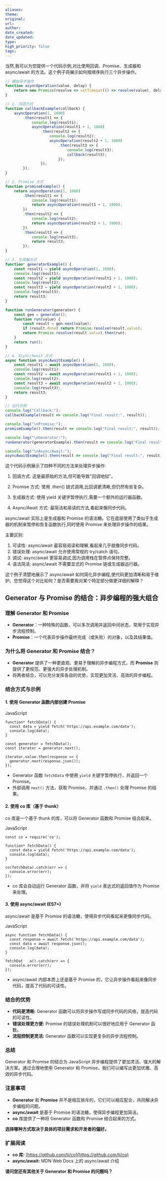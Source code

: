 ```yaml
---
aliases: 
theme: 
original: 
url: 
author: 
date_created: 
date_updated: 
type: 
high_priority: false
tags:
---
```

当然,我可以为您提供一个代码示例,对比使用回调、Promise、生成器和 async/await 的方法。这个例子将展示如何按顺序执行三个异步操作。



```javascript
// 模拟异步操作
function asyncOperation(value, delay) {
    return new Promise(resolve => setTimeout(() => resolve(value), delay));
}

// 1. 回调方式
function callbackExample(callback) {
    asyncOperation(1, 1000)
        .then(result1 => {
            console.log(result1);
            asyncOperation(result1 + 1, 1000)
                .then(result2 => {
                    console.log(result2);
                    asyncOperation(result2 + 1, 1000)
                        .then(result3 => {
                            console.log(result3);
                            callback(result3);
                        });
                });
        });
}

// 2. Promise 方式
function promiseExample() {
    return asyncOperation(1, 1000)
        .then(result1 => {
            console.log(result1);
            return asyncOperation(result1 + 1, 1000);
        })
        .then(result2 => {
            console.log(result2);
            return asyncOperation(result2 + 1, 1000);
        })
        .then(result3 => {
            console.log(result3);
            return result3;
        });
}

// 3. 生成器方式
function* generatorExample() {
    const result1 = yield asyncOperation(1, 1000);
    console.log(result1);
    const result2 = yield asyncOperation(result1 + 1, 1000);
    console.log(result2);
    const result3 = yield asyncOperation(result2 + 1, 1000);
    console.log(result3);
    return result3;
}

function runGenerator(generator) {
    const gen = generator();
    function run(value) {
        const result = gen.next(value);
        if (result.done) return Promise.resolve(result.value);
        return Promise.resolve(result.value).then(run);
    }
    return run();
}

// 4. Async/Await 方式
async function asyncAwaitExample() {
    const result1 = await asyncOperation(1, 1000);
    console.log(result1);
    const result2 = await asyncOperation(result1 + 1, 1000);
    console.log(result2);
    const result3 = await asyncOperation(result2 + 1, 1000);
    console.log(result3);
    return result3;
}

// 运行示例
console.log("Callback:");
callbackExample(result => console.log("Final result:", result));

console.log("\nPromise:");
promiseExample().then(result => console.log("Final result:", result));

console.log("\nGenerator:");
runGenerator(generatorExample).then(result => console.log("Final result:", result));

console.log("\nAsync/Await:");
asyncAwaitExample().then(result => console.log("Final result:", result));

```

这个代码示例展示了四种不同的方法来处理异步操作:

1. 回调方式: 这是最原始的方法,但可能导致"回调地狱"。

2. Promise 方式: 使用 .then() 链式调用,比回调更清晰,但仍然有些复杂。

3. 生成器方式: 使用 yield 关键字暂停执行,需要一个额外的运行器函数。

4. Async/Await 方式: 最简洁和易读的方法,看起来像同步代码。

async/await 实际上是生成器和 Promise 的语法糖。它在底层使用了类似于生成器的机制来暂停和恢复函数执行,同时使用 Promise 来处理异步操作的结果。

主要区别:

1. 可读性: async/await 最容易阅读和理解,看起来几乎就像同步代码。
2. 错误处理: async/await 允许使用常规的 try/catch 语句。
3. 调试: async/await 更容易调试,因为调用栈在暂停点保持完整。
4. 语法简洁: async/await 不需要显式的 Promise 链或生成器运行器。

这个例子清楚地展示了 async/await 如何简化异步编程,使代码更加清晰和易于维护。您觉得这个对比如何？是否需要我对某个特定部分做更详细的解释？


## Generator 与 Promise 的结合：异步编程的强大组合

### 理解 Generator 和 Promise

- **Generator**：一种特殊的函数，可以多次调用并返回中间状态，常用于实现异步流程控制。
- **Promise**：一个代表异步操作最终完成（或失败）的对象，以及其结果值。

### 为什么将 Generator 和 Promise 结合？

- **Generator** 提供了一种更直观、更易于理解的异步编程方式，而 **Promise** 则提供了更规范、更强大的异步处理机制。
- 将两者结合，可以充分发挥各自的优势，实现更加灵活、高效的异步编程。

### 结合方式与示例

#### 1. 使用 Generator 函数内部创建 Promise

JavaScript

```
function* fetchData() {
  const data = yield fetch('https://api.example.com/data');
  console.log(data);
}

const generator = fetchData();
const iterator = generator.next();

iterator.value.then(response => {
  generator.next(response.json());
});
```

- Generator 函数 `fetchData` 中使用 `yield` 关键字暂停执行，并返回一个 Promise。
- 外部调用 `next()` 方法，获取 Promise，并通过 `.then()` 处理 Promise 的结果。

#### 2. 使用 co 库（基于 thunk）

co 库是一个基于 thunk 的库，可以将 Generator 函数和 Promise 结合起来。

JavaScript

```
const co = require('co');

function* fetchData() {
  const data = yield fetch('https://api.example.com/data');
  console.log(data);
}

co(fetchData).catch(err => {
  console.error(err);
});
```

- co 库会自动运行 Generator 函数，并将 `yield` 表达式的返回值作为 Promise 来处理。

#### 3. 使用 async/await (ES7+)

async/await 是基于 Promise 的语法糖，使得异步代码看起来更像同步代码。

JavaScript

```
async function fetchData() {
  const response = await fetch('https://api.example.com/data');
  const data = await response.json();
  console.log(data);
}

fetchDat   a().catch(err => {
  console.error(err);
});
```

- async/await 内部本质上还是基于 Promise 的，它让异步操作看起来像同步代码，提高了代码的可读性。

### 结合的优势

- **代码更清晰:** Generator 函数可以将异步操作写成同步代码的风格，提高代码的可读性。
- **错误处理更方便:** Promise 的错误处理机制可以很好地应用于 Generator 函数。
- **流程控制更灵活:** Generator 函数可以实现更复杂的异步流程控制。

### 总结

Generator 和 Promise 的结合为 JavaScript 异步编程提供了更加灵活、强大的解决方案。通过合理地使用 Generator 和 Promise，我们可以编写出更加优雅、高效的异步代码。

### 注意事项

- **Generator** 和 **Promise** 并不是相互排斥的，它们可以相互配合，共同解决异步编程的问题。
- **async/await** 是基于 Promise 的语法糖，使得异步编程更加简洁。
- **co** 库提供了一种将 Generator 函数和 Promise 结合起来的方式。

**选择哪种方式取决于具体的项目需求和开发者的偏好。**

### 扩展阅读

- **co 库:** [https://github.com/tj/co](https://github.com/tj/co)
- **async/await:** MDN Web Docs 上的 async/await 介绍

**请问您还有其他关于 Generator 和 Promise 的问题吗？**